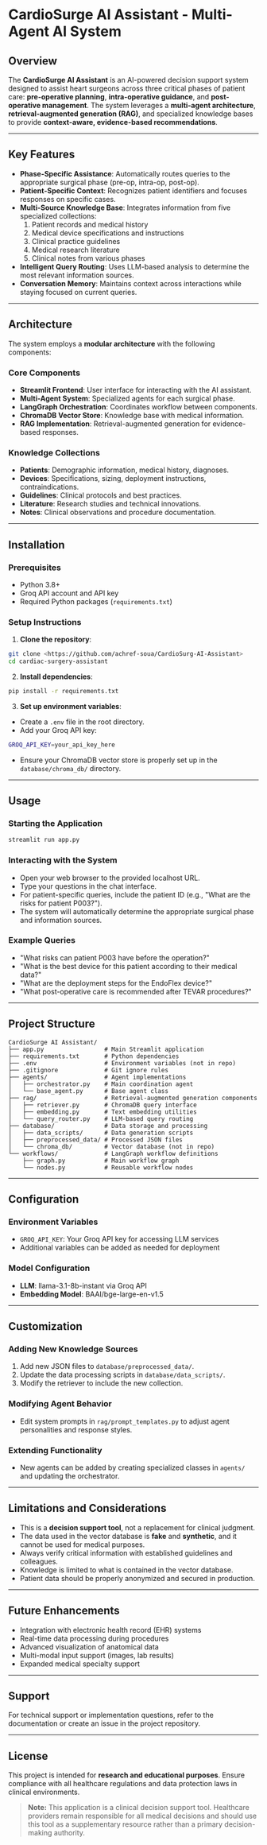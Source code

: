 # CardioSurge AI Assistant - Multi-Agent AI System

## Overview
The **CardioSurge AI Assistant** is an AI-powered decision support system designed to assist heart surgeons across three critical phases of patient care: **pre-operative planning**, **intra-operative guidance**, and **post-operative management**. The system leverages a **multi-agent architecture**, **retrieval-augmented generation (RAG)**, and specialized knowledge bases to provide **context-aware, evidence-based recommendations**.

---

## Key Features
- **Phase-Specific Assistance**: Automatically routes queries to the appropriate surgical phase (pre-op, intra-op, post-op).  
- **Patient-Specific Context**: Recognizes patient identifiers and focuses responses on specific cases.  
- **Multi-Source Knowledge Base**: Integrates information from five specialized collections:
  1. Patient records and medical history  
  2. Medical device specifications and instructions  
  3. Clinical practice guidelines  
  4. Medical research literature  
  5. Clinical notes from various phases  
- **Intelligent Query Routing**: Uses LLM-based analysis to determine the most relevant information sources.  
- **Conversation Memory**: Maintains context across interactions while staying focused on current queries.  

---

## Architecture
The system employs a **modular architecture** with the following components:

### Core Components
- **Streamlit Frontend**: User interface for interacting with the AI assistant.  
- **Multi-Agent System**: Specialized agents for each surgical phase.  
- **LangGraph Orchestration**: Coordinates workflow between components.  
- **ChromaDB Vector Store**: Knowledge base with medical information.  
- **RAG Implementation**: Retrieval-augmented generation for evidence-based responses.  

### Knowledge Collections
- **Patients**: Demographic information, medical history, diagnoses.  
- **Devices**: Specifications, sizing, deployment instructions, contraindications.  
- **Guidelines**: Clinical protocols and best practices.  
- **Literature**: Research studies and technical innovations.  
- **Notes**: Clinical observations and procedure documentation.  

---

## Installation

### Prerequisites
- Python 3.8+  
- Groq API account and API key  
- Required Python packages (`requirements.txt`)  

### Setup Instructions
1. **Clone the repository**:
```bash
git clone <https://github.com/achref-soua/CardioSurg-AI-Assistant>
cd cardiac-surgery-assistant
```
2. **Install dependencies**:
```bash
pip install -r requirements.txt
```
3. **Set up environment variables**:
- Create a `.env` file in the root directory.  
- Add your Groq API key:  
```bash
GROQ_API_KEY=your_api_key_here
```
- Ensure your ChromaDB vector store is properly set up in the `database/chroma_db/` directory.  

---

## Usage

### Starting the Application
```bash
streamlit run app.py
```

### Interacting with the System
- Open your web browser to the provided localhost URL.  
- Type your questions in the chat interface.  
- For patient-specific queries, include the patient ID (e.g., "What are the risks for patient P003?").  
- The system will automatically determine the appropriate surgical phase and information sources.

### Example Queries
- "What risks can patient P003 have before the operation?"  
- "What is the best device for this patient according to their medical data?"  
- "What are the deployment steps for the EndoFlex device?"  
- "What post-operative care is recommended after TEVAR procedures?"  

---

## Project Structure
```
CardioSurge AI Assistant/
├── app.py                 # Main Streamlit application
├── requirements.txt       # Python dependencies
├── .env                   # Environment variables (not in repo)
├── .gitignore             # Git ignore rules
├── agents/                # Agent implementations
│   ├── orchestrator.py    # Main coordination agent
│   └── base_agent.py      # Base agent class
├── rag/                   # Retrieval-augmented generation components
│   ├── retriever.py       # ChromaDB query interface
│   ├── embedding.py       # Text embedding utilities
│   └── query_router.py    # LLM-based query routing
├── database/              # Data storage and processing
│   ├── data_scripts/      # Data generation scripts
│   ├── preprocessed_data/ # Processed JSON files
│   └── chroma_db/         # Vector database (not in repo)
└── workflows/             # LangGraph workflow definitions
    ├── graph.py           # Main workflow graph
    └── nodes.py           # Reusable workflow nodes
```

---

## Configuration

### Environment Variables
- `GROQ_API_KEY`: Your Groq API key for accessing LLM services  
- Additional variables can be added as needed for deployment  

### Model Configuration
- **LLM**: llama-3.1-8b-instant via Groq API  
- **Embedding Model**: BAAI/bge-large-en-v1.5  

---

## Customization

### Adding New Knowledge Sources
1. Add new JSON files to `database/preprocessed_data/`.  
2. Update the data processing scripts in `database/data_scripts/`.  
3. Modify the retriever to include the new collection.  

### Modifying Agent Behavior
- Edit system prompts in `rag/prompt_templates.py` to adjust agent personalities and response styles.  

### Extending Functionality
- New agents can be added by creating specialized classes in `agents/` and updating the orchestrator.  

---

## Limitations and Considerations
- This is a **decision support tool**, not a replacement for clinical judgment.  
- The data used in the vector database is **fake** and **synthetic**, and it cannot be used for medical purposes.
- Always verify critical information with established guidelines and colleagues.  
- Knowledge is limited to what is contained in the vector database.  
- Patient data should be properly anonymized and secured in production.  

---

## Future Enhancements
- Integration with electronic health record (EHR) systems  
- Real-time data processing during procedures  
- Advanced visualization of anatomical data  
- Multi-modal input support (images, lab results)  
- Expanded medical specialty support  

---

## Support
For technical support or implementation questions, refer to the documentation or create an issue in the project repository.  

---

## License
This project is intended for **research and educational purposes**. Ensure compliance with all healthcare regulations and data protection laws in clinical environments.  

> **Note:** This application is a clinical decision support tool. Healthcare providers remain responsible for all medical decisions and should use this tool as a supplementary resource rather than a primary decision-making authority.

